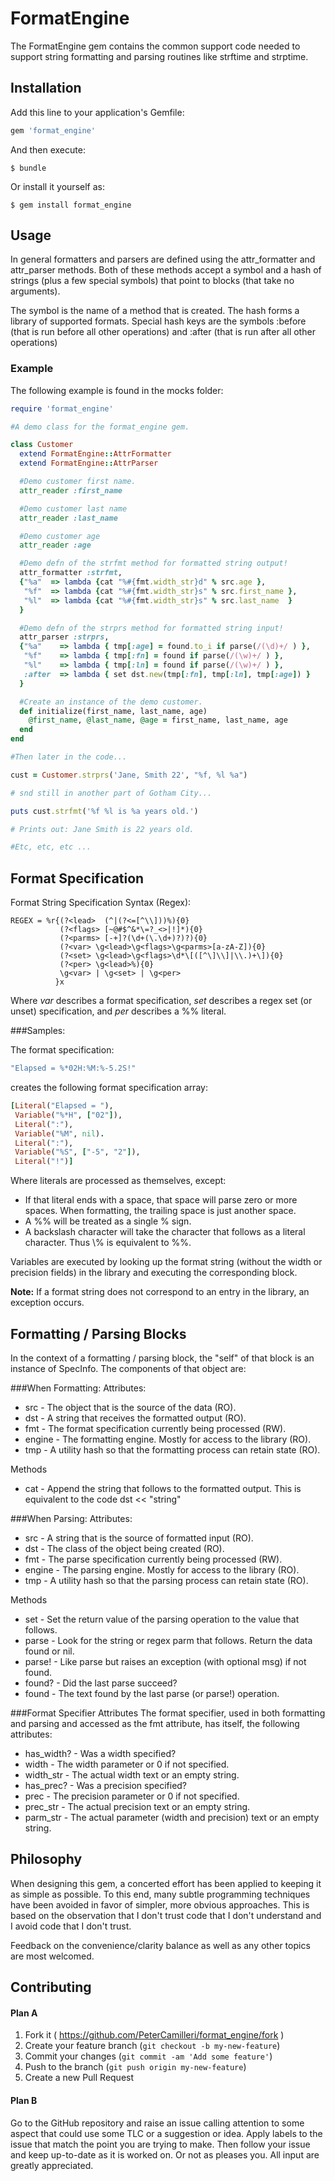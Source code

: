 # FormatEngine

The FormatEngine gem contains the common support code needed to support
string formatting and parsing routines like strftime and strptime.

## Installation

Add this line to your application's Gemfile:

```ruby
gem 'format_engine'
```

And then execute:

    $ bundle

Or install it yourself as:

    $ gem install format_engine

## Usage

In general formatters and parsers are defined using the attr_formatter
and attr_parser methods. Both of these methods accept a symbol and a hash of
strings (plus a few special symbols) that point to blocks (that take no arguments).

The symbol is the name of a method that is created. The hash forms a library
of supported formats. Special hash keys are the symbols :before (that is run
before all other operations) and :after (that is run after all other operations)

### Example
The following example is found in the mocks folder:

```ruby
require 'format_engine'

#A demo class for the format_engine gem.

class Customer
  extend FormatEngine::AttrFormatter
  extend FormatEngine::AttrParser

  #Demo customer first name.
  attr_reader :first_name

  #Demo customer last name
  attr_reader :last_name

  #Demo customer age
  attr_reader :age

  #Demo defn of the strfmt method for formatted string output!
  attr_formatter :strfmt,
  {"%a"  => lambda {cat "%#{fmt.width_str}d" % src.age },
   "%f"  => lambda {cat "%#{fmt.width_str}s" % src.first_name },
   "%l"  => lambda {cat "%#{fmt.width_str}s" % src.last_name  }
  }

  #Demo defn of the strprs method for formatted string input!
  attr_parser :strprs,
  {"%a"    => lambda { tmp[:age] = found.to_i if parse(/(\d)+/ ) },
   "%f"    => lambda { tmp[:fn] = found if parse(/(\w)+/ ) },
   "%l"    => lambda { tmp[:ln] = found if parse(/(\w)+/ ) },
   :after  => lambda { set dst.new(tmp[:fn], tmp[:ln], tmp[:age]) }
  }

  #Create an instance of the demo customer.
  def initialize(first_name, last_name, age)
    @first_name, @last_name, @age = first_name, last_name, age
  end
end

#Then later in the code...

cust = Customer.strprs('Jane, Smith 22', "%f, %l %a")

# snd still in another part of Gotham City...

puts cust.strfmt('%f %l is %a years old.')

# Prints out: Jane Smith is 22 years old.

#Etc, etc, etc ...

```
## Format Specification

Format String Specification Syntax (Regex):

    REGEX = %r{(?<lead>  (^|(?<=[^\\]))%){0}
               (?<flags> [~@#$^&*\=?_<>|!]*){0}
               (?<parms> [-+]?(\d+(\.\d+)?)?){0}
               (?<var> \g<lead>\g<flags>\g<parms>[a-zA-Z]){0}
               (?<set> \g<lead>\g<flags>\d*\[([^\]\\]|\\.)+\]){0}
               (?<per> \g<lead>%){0}
               \g<var> | \g<set> | \g<per>
              }x

Where _var_ describes a format specification, _set_ describes a regex
set (or unset) specification, and _per_ describes a %% literal.

###Samples:

The format specification:
```ruby
"Elapsed = %*02H:%M:%-5.2S!"
```
creates the following format specification array:

```ruby
[Literal("Elapsed = "),
 Variable("%*H", ["02"]),
 Literal(":"),
 Variable("%M", nil).
 Literal(":"),
 Variable("%S", ["-5", "2"]),
 Literal("!")]
```
Where literals are processed as themselves, except:
* If that literal ends with a space, that space will parse zero or more spaces.
When formatting, the trailing space is just another space.
* A %% will be treated as a single % sign.
* A backslash character will take the character that follows as a literal
character. Thus \\% is equivalent to %%.

Variables are executed by looking up the format string (without the width or
precision fields) in the library and executing the corresponding block.

**Note:** If a format string does not correspond to an entry in the library,
an exception occurs.

## Formatting / Parsing Blocks

In the context of a formatting / parsing block, the
"self" of that block is an instance of SpecInfo. The
components of that object are:

###When Formatting:
Attributes:
* src - The object that is the source of the data (RO).
* dst - A string that receives the formatted output (RO).
* fmt - The format specification currently being processed (RW).
* engine - The formatting engine. Mostly for access to the library (RO).
* tmp - A utility hash so that the formatting process can retain state (RO).

Methods
* cat - Append the string that follows to the formatted output. This is
  equivalent to the code dst << "string"

###When Parsing:
Attributes:
* src - A string that is the source of formatted input (RO).
* dst - The class of the object being created (RO).
* fmt - The parse specification currently being processed (RW).
* engine - The parsing engine. Mostly for access to the library (RO).
* tmp - A utility hash so that the parsing process can retain state (RO).

Methods
* set - Set the return value of the parsing operation to the value that follows.
* parse - Look for the string or regex parm that follows. Return the data found or nil.
* parse! - Like parse but raises an exception (with optional msg) if not found.
* found? - Did the last parse succeed?
* found - The text found by the last parse (or parse!) operation.

###Format Specifier Attributes
The format specifier, used in both formatting and parsing and accessed as the
fmt attribute, has itself, the following attributes:
* has_width? - Was a width specified?
* width - The width parameter or 0 if not specified.
* width_str - The actual width text or an empty string.
* has_prec? - Was a precision specified?
* prec - The precision parameter or 0 if not specified.
* prec_str - The actual precision text or an empty string.
* parm_str - The actual parameter (width and precision) text or an empty string.

## Philosophy

When designing this gem, a concerted effort has been applied to keeping it as
simple as possible. To this end, many subtle programming techniques have been
avoided in favor of simpler, more obvious approaches. This is based on the
observation that I don't trust code that I don't understand and I avoid code
that I don't trust.

Feedback on the convenience/clarity balance as well as any other topics are
most welcomed.

## Contributing

#### Plan A

1. Fork it ( https://github.com/PeterCamilleri/format_engine/fork )
2. Create your feature branch (`git checkout -b my-new-feature`)
3. Commit your changes (`git commit -am 'Add some feature'`)
4. Push to the branch (`git push origin my-new-feature`)
5. Create a new Pull Request

#### Plan B

Go to the GitHub repository and raise an issue calling attention to some
aspect that could use some TLC or a suggestion or idea. Apply labels to
the issue that match the point you are trying to make. Then follow your
issue and keep up-to-date as it is worked on. Or not as pleases you.
All input are greatly appreciated.


